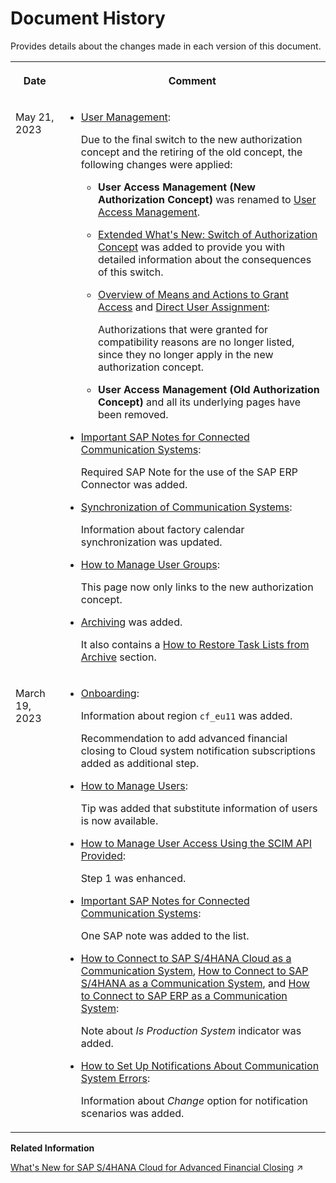 <!-- loio5e2c27a01c0f45f394a81b3f97eaf66d -->

# Document History

Provides details about the changes made in each version of this document.


<table>
<tr>
<th valign="top">

Date



</th>
<th valign="top">

Comment



</th>
</tr>
<tr>
<td valign="top">

May 21, 2023



</td>
<td valign="top">

-   [User Management](../User-Management/user-management-ae7fa30.md):

    Due to the final switch to the new authorization concept and the retiring of the old concept, the following changes were applied:

    -   **User Access Management \(New Authorization Concept\)** was renamed to [User Access Management](../User-Management/user-access-management-d974847.md).

    -   [Extended What's New: Switch of Authorization Concept](../User-Management/extended-what-s-new-switch-of-authorization-concept-3155ba8.md) was added to provide you with detailed information about the consequences of this switch.

    -   [Overview of Means and Actions to Grant Access](../User-Management/overview-of-means-and-actions-to-grant-access-1923b89.md) and [Direct User Assignment](../User-Management/direct-user-assignment-f96b217.md):

        Authorizations that were granted for compatibility reasons are no longer listed, since they no longer apply in the new authorization concept.

    -   **User Access Management \(Old Authorization Concept\)** and all its underlying pages have been removed.


-   [Important SAP Notes for Connected Communication Systems](../Connectivity/important-sap-notes-for-connected-communication-systems-02686a2.md):

    Required SAP Note for the use of the SAP ERP Connector was added.

-   [Synchronization of Communication Systems](../Connectivity/synchronization-of-communication-systems-a86348d.md):

    Information about factory calendar synchronization was updated.

-   [How to Manage User Groups](../Business-Configuration/how-to-manage-user-groups-e2f793a.md):

    This page now only links to the new authorization concept.

-   [Archiving](../archiving-032bb8e.md) was added.

    It also contains a [How to Restore Task Lists from Archive](../archiving-032bb8e.md#loio032bb8ec94fe4e8a9ff21c156d965060__task_mx3_j2r_gxb) section.




</td>
</tr>
<tr>
<td valign="top">

March 19, 2023



</td>
<td valign="top">

-   [Onboarding](../Onboarding/onboarding-1987953.md):

    Information about region `cf_eu11` was added.

    Recommendation to add advanced financial closing to Cloud system notification subscriptions added as additional step.

-   [How to Manage Users](../User-Management/how-to-manage-users-c338b30.md):

    Tip was added that substitute information of users is now available.

-   [How to Manage User Access Using the SCIM API Provided](../User-Management/how-to-manage-user-access-using-the-scim-api-provided-49376ed.md):

    Step 1 was enhanced.

-   [Important SAP Notes for Connected Communication Systems](../Connectivity/important-sap-notes-for-connected-communication-systems-02686a2.md):

    One SAP note was added to the list.

-   [How to Connect to SAP S/4HANA Cloud as a Communication System](../Connectivity/how-to-connect-to-sap-s-4hana-cloud-as-a-communication-system-90aa5f3.md), [How to Connect to SAP S/4HANA as a Communication System](../Connectivity/how-to-connect-to-sap-s-4hana-as-a-communication-system-34ec755.md), and [How to Connect to SAP ERP as a Communication System](../Connectivity/how-to-connect-to-sap-erp-as-a-communication-system-e11be48.md):

    Note about *Is Production System* indicator was added.

-   [How to Set Up Notifications About Communication System Errors](../how-to-set-up-notifications-about-communication-system-errors-835b2a2.md):

    Information about *Change* option for notification scenarios was added.




</td>
</tr>
</table>

**Related Information**  


[What&apos;s New for SAP S/4HANA Cloud for Advanced Financial Closing](https://help.sap.com/viewer/4cfbc69dfae645ff83d29380ec35750c/SHIP/en-US/54a5ce2b9dd84cf08b9e29760136e6d5.html "Overview of new and changed features of SAP S/4HANA Cloud for Advanced Financial Closing.") :arrow_upper_right:

